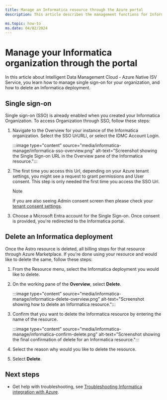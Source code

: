 ```yaml
---
title: Manage an Informatica resource through the Azure portal
description: This article describes the management functions for Informatica IDMC on the Azure portal. 

ms.topic: how-to
ms.date: 04/02/2024
---
```


# Manage your Informatica organization through the portal

In this article about Intelligent Data Management Cloud - Azure Native ISV Service, you learn how to manage single sign-on for your organization, and how to delete an Informatica deployment.

## Single sign-on

Single sign-on (SSO) is already enabled when you created your Informatica Organization. To access Organization through SSO, follow these steps:

1. Navigate to the Overview for your instance of the Informatica organization. Select the SSO UrURLl, or select the IDMC Account Login.

   :::image type="content" source="media/informatica-manage/informatica-sso-overview.png" alt-text="Screenshot showing the Single Sign-on URL in the  Overview pane of the Informatica  resource.":::

1. The first time you access this Url, depending on your Azure tenant settings, you might see a request to grant permissions and User consent. This step is only needed the first time you access the SSO Url.

   > [!NOTE]
   > If you are also seeing Admin consent screen then please check your [tenant consent settings](/azure/active-directory/manage-apps/configure-user-consent).
   >

1. Choose a Microsoft Entra account for the Single Sign-on. Once consent is provided, you're redirected to the Informatica  portal.

## Delete an Informatica deployment

Once the Astro resource is deleted, all billing stops for that resource through Azure Marketplace. If you're done using your resource and would like to delete the same, follow these steps:

1. From the Resource menu, select the Informatica deployment you would like to delete.

1. On the working pane of the **Overview**, select **Delete**.

    :::image type="content" source="media/informatica-manage/informatica-delete-overview.png" alt-text="Screenshot showing how to delete an Informatica resource.":::

1. Confirm that you want to delete the Informatica resource by entering the name of the resource.

    :::image type="content" source="media/informatica-manage/informatica-confirm-delete.png" alt-text="Screenshot showing the final confirmation of delete for an Informatica resource.":::

1. Select the reason why would you like to delete the resource.

1. Select **Delete**.

## Next steps

- Get help with troubleshooting, see [Troubleshooting Informatica integration with Azure](informatica-troubleshoot.md).
<!--
- Get started with Informatica – An Azure Native ISV Service on
 
fix  links when marketplace links work.

    > [!div class="nextstepaction"]
    > [Azure portal](https://portal.azure.com/#view/HubsExtension/BrowseResource/resourceType/informatica.informaticaPLUS%2FinformaticaDeployments)

    > [!div class="nextstepaction"]
    > [Azure Marketplace](https://azuremarketplace.microsoft.com/marketplace/apps/f5-networks.f5-informatica-for-azure?tab=Overview) 
-->
